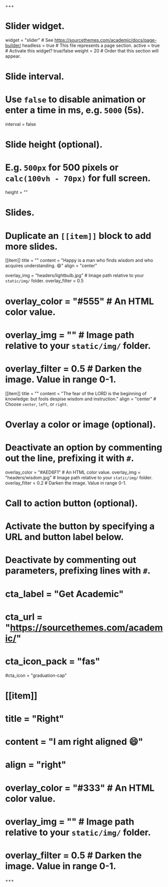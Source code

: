 +++
# Slider widget.
widget = "slider"  # See https://sourcethemes.com/academic/docs/page-builder/
headless = true  # This file represents a page section.
active = true  # Activate this widget? true/false
weight = 20  # Order that this section will appear.

# Slide interval.
# Use `false` to disable animation or enter a time in ms, e.g. `5000` (5s).
interval = false

# Slide height (optional).
# E.g. `500px` for 500 pixels or `calc(100vh - 70px)` for full screen.
height = ""

# Slides.
# Duplicate an `[[item]]` block to add more slides.


[[item]]
  title = ""
  content = "Happy is a man who finds wisdom and who acquires understanding. :smile:"
  align = "center"
  
  overlay_img = "headers/lightbulb.jpg"  # Image path relative to your `static/img/` folder.
  overlay_filter = 0.5 
#   overlay_color = "#555"  # An HTML color value.
#   overlay_img = ""  # Image path relative to your `static/img/` folder.
#   overlay_filter = 0.5  # Darken the image. Value in range 0-1.

[[item]]
  title = ""
  content = "The fear of the LORD is the beginning of knowledge: but fools despise wisdom and instruction."
  align = "center"  # Choose `center`, `left`, or `right`.

# Overlay a color or image (optional).
#   Deactivate an option by commenting out the line, prefixing it with `#`.
  overlay_color = "#AED6F1"  # An HTML color value.
  overlay_img = "headers/wisdom.jpg"  # Image path relative to your `static/img/` folder.
  overlay_filter = 0.2  # Darken the image. Value in range 0-1.

# Call to action button (optional).
#   Activate the button by specifying a URL and button label below.
#   Deactivate by commenting out parameters, prefixing lines with `#`.
# cta_label = "Get Academic"
# cta_url = "https://sourcethemes.com/academic/"
# cta_icon_pack = "fas"
#cta_icon = "graduation-cap"


# [[item]]
#   title = "Right"
#   content = "I am right aligned :smile:"
#   align = "right"

#   overlay_color = "#333"  # An HTML color value.
#   overlay_img = ""  # Image path relative to your `static/img/` folder.
#   overlay_filter = 0.5  # Darken the image. Value in range 0-1.
+++
